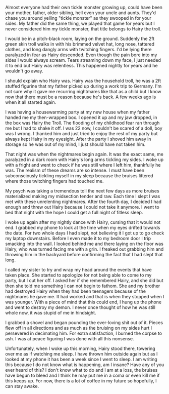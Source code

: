 Almost everyone had their own tickle monster growing up, could have been your mother, father, older sibling, hell even your uncle and aunts. They'd chase you around yelling "tickle monster" as they swooped in for your sides. My father did the same thing, we played that game for years but I never considered him my tickle monster, that title belongs to Hairy the troll.

I would be in a pitch-black room, laying on the ground. Suddenly the 2ft green skin troll walks in with his brimmed velvet hat, long nose, tattered clothes, and long dangly arms with twitching fingers. I'd be lying there paralyzed in fear as Hairy descended. Even though the pain bore into my sides I would always scream. Tears streaming down my face, I just needed it to end but Hairy was relentless. This happened nightly for years and he wouldn't go away.

I should explain who Hairy was. Hairy was the household troll, he was a 2ft stuffed figurine that my father picked up during a work trip to Germany. I'm not sure why it gave me recurring nightmares like that as a child but I know now that there must be a reason because he's back. A few weeks ago is when it all started again.

I was having a housewarming party at my new house when my father handed me my then-wrapped box. I opened it up and my jaw dropped, in the box was Hairy the Troll. The flooding of my childhood fear ran through me but I had to shake it off. I was 22 now, I couldn't be scared of a doll, boy was I wrong. I thanked him and just tried to enjoy the rest of my party but always kept Hairy in my eyesight. After the party I shoved him away in storage so he was out of my mind, I just should have not taken him.

That night was when the nightmares begin again. It was the exact same, me paralyzed in a dark room with Hairy's long arms tickling my sides. I woke up with a fright and went to check if he was still where I left him, thankfully he was. The realism of these dreams are so intense. I must have been subconsciously tickling myself in my sleep because the bruises littered where those twitching fingers had touched me. 

My psych was taking a tremendous toll the next few days as more bruises materialized making my midsection tender and raw. Each time I slept I was met with these unrelenting nightmares. After the fourth day, I decided I had enough and threw out Hairy because I could not take it anymore. I went to bed that night with the hope I could get a full night of fitless sleep. 

I woke up again after my nightly dance with Hairy, cursing that it would not end. I grabbed my phone to look at the time when my eyes drifted towards the date. For two whole days I had slept, not believing it I got up to go check my laptop downstairs. Before I even made it to my bedroom door I trip smacking into the wall. I looked behind me and there laying on the floor was Hairy, who was turned facing me with a grin. I freaked out grabbing him and throwing him in the backyard before confirming the fact that I had slept that long. 

I called my sister to try and wrap my head around the events that have taken place. She started to apologize for not being able to come to my party, but I cut her off. I asked her if she remembered Hairy, and she did but then she told me something I can not begin to fathom. She and my brother had destroyed Hairy when they had been teenagers because of the nightmares he gave me. It had worked and that is when they stopped when I was younger. With a piece of mind that this could end, I hung up the phone and went to destroy my demon. I never once thought of how he was still whole now, it was stupid of me in hindsight.

I grabbed a shovel and began pounding the ever-loving shit out of it. Pieces flew off in all directions and as much as the bruising on my sides hurt I persevered in decimating him. For extra satisfaction, I burned the corpse to ash. I was at peace figuring I was done with all this nonsense.

Unfortunately, when I woke up this morning, Hairy stood there, towering over me as if watching me sleep. I have thrown him outside again but as I looked at my phone it has been a week since I went to sleep. I am writing this because I do not know what is happening, am I insane? Have any of you ever heard of this? I don't know what to do and I am at a loss, the bruises have begun to bleed and I think he may put me in a coma or even kill me if this keeps up. For now, there is a lot of coffee in my future so hopefully, I can stay awake.